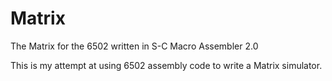# Matrix
The Matrix for the 6502 written in S-C Macro Assembler 2.0

This is my attempt at using 6502 assembly code to write a Matrix simulator.
